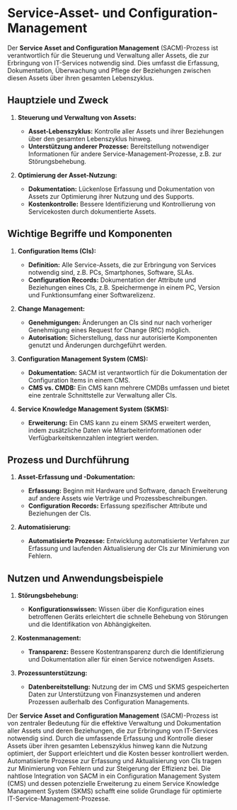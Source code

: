 # Service-Asset- und Configuration-Management

Der **Service Asset and Configuration Management** (SACM)-Prozess ist verantwortlich für die Steuerung und Verwaltung aller Assets, die zur Erbringung von IT-Services notwendig sind. Dies umfasst die Erfassung, Dokumentation, Überwachung und Pflege der Beziehungen zwischen diesen Assets über ihren gesamten Lebenszyklus.

## Hauptziele und Zweck

1. **Steuerung und Verwaltung von Assets:**
    - **Asset-Lebenszyklus:** Kontrolle aller Assets und ihrer Beziehungen über den gesamten Lebenszyklus hinweg.
    - **Unterstützung anderer Prozesse:** Bereitstellung notwendiger Informationen für andere Service-Management-Prozesse, z.B. zur Störungsbehebung.

2. **Optimierung der Asset-Nutzung:**
    - **Dokumentation:** Lückenlose Erfassung und Dokumentation von Assets zur Optimierung ihrer Nutzung und des Supports.
    - **Kostenkontrolle:** Bessere Identifizierung und Kontrollierung von Servicekosten durch dokumentierte Assets.

## Wichtige Begriffe und Komponenten

1. **Configuration Items (CIs):**
    - **Definition:** Alle Service-Assets, die zur Erbringung von Services notwendig sind, z.B. PCs, Smartphones, Software, SLAs.
    - **Configuration Records:** Dokumentation der Attribute und Beziehungen eines CIs, z.B. Speichermenge in einem PC, Version und Funktionsumfang einer Softwarelizenz.

2. **Change Management:**
    - **Genehmigungen:** Änderungen an CIs sind nur nach vorheriger Genehmigung eines Request for Change (RfC) möglich.
    - **Autorisation:** Sicherstellung, dass nur autorisierte Komponenten genutzt und Änderungen durchgeführt werden.

3. **Configuration Management System (CMS):**
    - **Dokumentation:** SACM ist verantwortlich für die Dokumentation der Configuration Items in einem CMS.
    - **CMS vs. CMDB:** Ein CMS kann mehrere CMDBs umfassen und bietet eine zentrale Schnittstelle zur Verwaltung aller CIs.

4. **Service Knowledge Management System (SKMS):**
    - **Erweiterung:** Ein CMS kann zu einem SKMS erweitert werden, indem zusätzliche Daten wie Mitarbeiterinformationen oder Verfügbarkeitskennzahlen integriert werden.

## Prozess und Durchführung

1. **Asset-Erfassung und -Dokumentation:**
    - **Erfassung:** Beginn mit Hardware und Software, danach Erweiterung auf andere Assets wie Verträge und Prozessbeschreibungen.
    - **Configuration Records:** Erfassung spezifischer Attribute und Beziehungen der CIs.

2. **Automatisierung:**
    - **Automatisierte Prozesse:** Entwicklung automatisierter Verfahren zur Erfassung und laufenden Aktualisierung der CIs zur Minimierung von Fehlern.

## Nutzen und Anwendungsbeispiele

1. **Störungsbehebung:**
    - **Konfigurationswissen:** Wissen über die Konfiguration eines betroffenen Geräts erleichtert die schnelle Behebung von Störungen und die Identifikation von Abhängigkeiten.

2. **Kostenmanagement:**
    - **Transparenz:** Bessere Kostentransparenz durch die Identifizierung und Dokumentation aller für einen Service notwendigen Assets.

3. **Prozessunterstützung:**
    - **Datenbereitstellung:** Nutzung der im CMS und SKMS gespeicherten Daten zur Unterstützung von Finanzsystemen und anderen Prozessen außerhalb des Configuration Managements.

Der **Service Asset and Configuration Management** (SACM)-Prozess ist von zentraler Bedeutung für die effektive Verwaltung und Dokumentation aller Assets und deren Beziehungen, die zur Erbringung von IT-Services notwendig sind. Durch die umfassende Erfassung und Kontrolle dieser Assets über ihren gesamten Lebenszyklus hinweg kann die Nutzung optimiert, der Support erleichtert und die Kosten besser kontrolliert werden. Automatisierte Prozesse zur Erfassung und Aktualisierung von CIs tragen zur Minimierung von Fehlern und zur Steigerung der Effizienz bei. Die nahtlose Integration von SACM in ein Configuration Management System (CMS) und dessen potenzielle Erweiterung zu einem Service Knowledge Management System (SKMS) schafft eine solide Grundlage für optimierte IT-Service-Management-Prozesse.